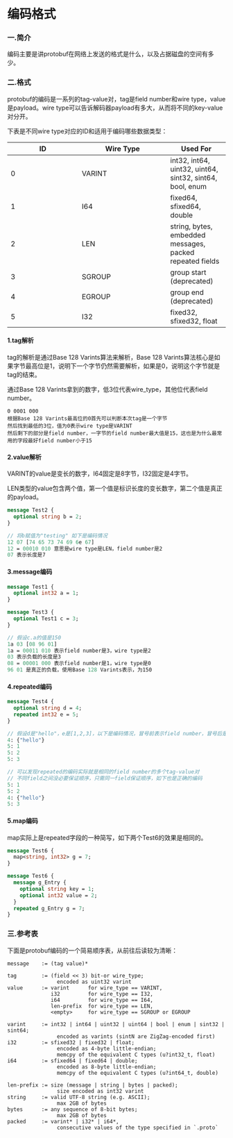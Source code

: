 # 编码格式

### 一.简介

编码主要是讲protobuf在网络上发送的格式是什么，以及占据磁盘的空间有多少。

### 二.格式

protobuf的编码是一系列的tag-value对，tag是field number和wire type，value是payload。wire type可以告诉解码器payload有多大，从而将不同的key-value对分开。

下表是不同wire type对应的ID和适用于编码哪些数据类型：

<table><thead><tr><th width="148">ID</th><th width="188">Wire Type</th><th>Used For</th></tr></thead><tbody><tr><td>0</td><td>VARINT</td><td>int32, int64, uint32, uint64, sint32, sint64, bool, enum</td></tr><tr><td>1</td><td>I64</td><td>fixed64, sfixed64, double</td></tr><tr><td>2</td><td>LEN</td><td>string, bytes, embedded messages, packed repeated fields</td></tr><tr><td>3</td><td>SGROUP</td><td>group start (deprecated)</td></tr><tr><td>4</td><td>EGROUP</td><td>group end (deprecated)</td></tr><tr><td>5</td><td>I32</td><td>fixed32, sfixed32, float</td></tr></tbody></table>

#### 1.tag解析

tag的解析是通过Base 128 Varints算法来解析，Base 128 Varints算法核心是如果字节最高位是1，说明下一个字节仍然需要解析，如果是0，说明这个字节就是tag的结束。

通过Base 128 Varints拿到的数字，低3位代表wire\_type，其他位代表field number。

```
0 0001 000
根据Base 128 Varints最高位的0首先可以判断本次tag是一个字节
然后找到最低的3位，值为0表示wire type是VARINT
然后剩下的部分是field number，一字节的field number最大值是15，这也是为什么最常用的字段最好field number小于15
```

#### 2.value解析

VARINT的value是变长的数字，I64固定是8字节，I32固定是4字节。

LEN类型的value包含两个值，第一个值是标识长度的变长数字，第二个值是真正的payload。

```protobuf
message Test2 {
  optional string b = 2;
}

// 将b赋值为"testing" 如下是编码情况
12 07 [74 65 73 74 69 6e 67]
12 = 00010 010 意思是wire type是LEN，field number是2
07 表示长度是7
```

#### 3.message编码

```protobuf
message Test1 {
  optional int32 a = 1;
}

message Test3 {
  optional Test1 c = 3;
}

// 假设c.a的值是150
1a 03 [08 96 01]
1a = 00011 010 表示field number是3，wire type是2
03 表示负载的长度是3
08 = 00001 000 表示field number是1，wire type是0
96 01 是真正的负载，使用Base 128 Varints表示，为150
```

#### 4.repeated编码

```protobuf
message Test4 {
  optional string d = 4;
  repeated int32 e = 5;
}

// 假设d是"hello"，e是[1,2,3]，以下是编码情况，冒号前表示field number，冒号后是payload
4: {"hello"}
5: 1
5: 2
5: 3

// 可以发现repeated的编码实际就是相同的field number的多个tag-value对
// 不同field之间没必要保证顺序，只需同一field保证顺序，如下也是正确的编码
5: 1
5: 2
4: {"hello"}
5: 3
```

#### 5.map编码

map实际上是repeated字段的一种简写，如下两个Test6的效果是相同的。

```protobuf
message Test6 {
  map<string, int32> g = 7;
}

message Test6 {
  message g_Entry {
    optional string key = 1;
    optional int32 value = 2;
  }
  repeated g_Entry g = 7;
}
```

### 三.参考表

下面是protobuf编码的一个简易顺序表，从前往后读较为清晰：

```gdscript3
message    := (tag value)*

tag        := (field << 3) bit-or wire_type;
                encoded as uint32 varint
value      := varint      for wire_type == VARINT,
              i32         for wire_type == I32,
              i64         for wire_type == I64,
              len-prefix  for wire_type == LEN,
              <empty>     for wire_type == SGROUP or EGROUP

varint     := int32 | int64 | uint32 | uint64 | bool | enum | sint32 | sint64;
                encoded as varints (sintN are ZigZag-encoded first)
i32        := sfixed32 | fixed32 | float;
                encoded as 4-byte little-endian;
                memcpy of the equivalent C types (u?int32_t, float)
i64        := sfixed64 | fixed64 | double;
                encoded as 8-byte little-endian;
                memcpy of the equivalent C types (u?int64_t, double)

len-prefix := size (message | string | bytes | packed);
                size encoded as int32 varint
string     := valid UTF-8 string (e.g. ASCII);
                max 2GB of bytes
bytes      := any sequence of 8-bit bytes;
                max 2GB of bytes
packed     := varint* | i32* | i64*,
                consecutive values of the type specified in `.proto`
```
